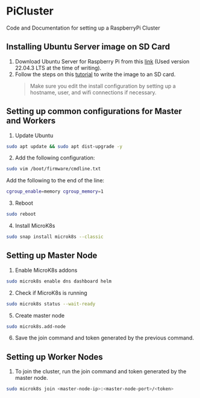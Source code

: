 # PiCluster
Code and Documentation for setting up a RaspberryPi Cluster


## Installing Ubuntu Server image on SD Card

1. Download Ubuntu Server for Raspberry Pi from this [link](https://ubuntu.com/download/raspberry-pi) (Used version 22.04.3 LTS at the time of writing).
2. Follow the steps on this [tutorial](https://ubuntu.com/tutorials/how-to-install-ubuntu-on-your-raspberry-pi) to write the image to an SD card.
    > Make sure you edit the install configuration by setting up a hostname, user, and wifi connections if necessary.


## Setting up common configurations for Master and Workers

1. Update Ubuntu

```bash
sudo apt update && sudo apt dist-upgrade -y
```

2. Add the following configuration:
```bash
sudo vim /boot/firmware/cmdline.txt
```
Add the following to the end of the line:
```bash
cgroup_enable=memory cgroup_memory=1
```

3. Reboot
```bash
sudo reboot
```

4. Install MicroK8s
```bash
sudo snap install microk8s --classic
```

## Setting up Master Node

1. Enable MicroK8s addons
```bash
sudo microk8s enable dns dashboard helm
```

2. Check if MicroK8s is running
```bash
sudo microk8s status --wait-ready
```

5. Create master node
```bash
sudo microk8s.add-node
```

6. Save the join command and token generated by the previous command.

## Setting up Worker Nodes

1. To join the cluster, run the join command and token generated by the master node.
```bash
sudo microk8s join <master-node-ip>:<master-node-port>/<token>
```